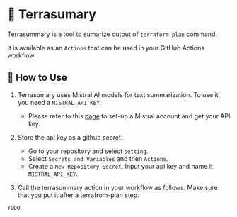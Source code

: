 # 📖 Terrasumary
Terrasummary is a tool to sumarize output of `terraform plan` command.

It is available as an `Actions` that can be used in your GitHub Actions workflow.

## 🧩 How to Use
1. Terrasumary uses Mistral AI models for text summarization. To use it, you need a `MISTRAL_API_KEY`. 
    - Please refer to this [page](https://docs.mistral.ai/getting-started/quickstart/) to set-up a Mistral account and get your API key.

2. Store the api key as a github secret.
    - Go to your repository and select `setting`.
    - Select `Secrets and Variables` and then `Actions`.
    - Create a `New Repository Secret`. Input your api key and name it `MISTRAL_API_KEY`.

3. Call the terrasummary action in your workflow as follows. Make sure that you put it after a terrafrom-plan step.
```
TODO
```
